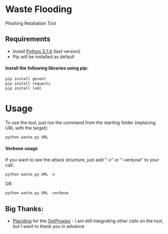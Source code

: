 # Waste Flooding
Phishing Retaliation Tool

## Requirements
  - Install [Python 3.7.4](https://www.python.org/downloads/) (last version)
  - Pip will be installed as default
#### Install the following libraries using pip:
 ```python
pip install gevent
pip install requests
pip install lxml
```

# Usage
To use the tool, just run the command from the starting folder (replacing URL with the target):
 ```python
python waste.py URL
```

#### Verbose usage
If you want to see the attack structure, just add "-v" or "-verbose" to your call:
 ```python
python waste.py URL -v
```
OR
 ```python
python waste.py URL -verbose
```


## Big Thanks:
  - [Placidina](https://github.com/Placidina) for the [GetProxies](https://github.com/Placidina/GetProxies) - I am still integrating other calls on the tool, but I want to thank you in advance
